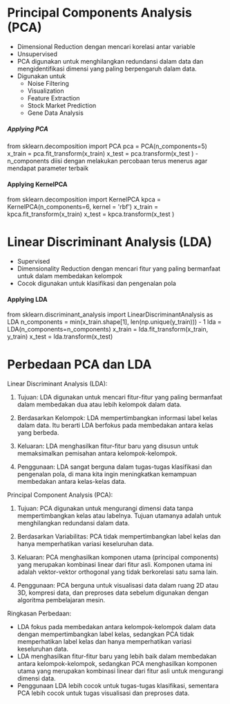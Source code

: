 # Principal Components Analysis (PCA)
- Dimensional Reduction dengan mencari korelasi antar variable
- Unsupervised
- PCA digunakan untuk menghilangkan redundansi dalam data dan mengidentifikasi dimensi yang paling berpengaruh dalam data.
- Digunakan untuk
	- Noise Filtering
	- Visualization
	- Feature Extraction
	- Stock Market Prediction
	- Gene Data Analysis
##### Applying PCA
from sklearn.decomposition import PCA
pca = PCA(n_components=5)
x_train = pca.fit_transform(x_train)
x_test = pca.transform(x_test )
	- n_components diisi dengan melakukan percobaan terus menerus agar mendapat parameter terbaik
	
#### Applying KernelPCA
from sklearn.decomposition import KernelPCA
kpca = KernelPCA(n_components=6, kernel = 'rbf')
x_train = kpca.fit_transform(x_train)
x_test = kpca.transform(x_test )
# Linear Discriminant Analysis (LDA)
- Supervised
- Dimensionality Reduction dengan mencari fitur yang paling bermanfaat untuk dalam membedakan kelompok
- Cocok digunakan untuk klasifikasi dan pengenalan pola

#### Applying LDA
from sklearn.discriminant_analysis import LinearDiscriminantAnalysis as LDA
n_components = min(x_train.shape[1], len(np.unique(y_train))) - 1
lda = LDA(n_components=n_components)
x_train = lda.fit_transform(x_train, y_train)
x_test = lda.transform(x_test)
# Perbedaan PCA dan LDA
Linear Discriminant Analysis (LDA):

1. Tujuan: LDA digunakan untuk mencari fitur-fitur yang paling bermanfaat dalam membedakan dua atau lebih kelompok dalam data.
    
2. Berdasarkan Kelompok: LDA mempertimbangkan informasi label kelas dalam data. Itu berarti LDA berfokus pada membedakan antara kelas yang berbeda.
    
3. Keluaran: LDA menghasilkan fitur-fitur baru yang disusun untuk memaksimalkan pemisahan antara kelompok-kelompok.
    
4. Penggunaan: LDA sangat berguna dalam tugas-tugas klasifikasi dan pengenalan pola, di mana kita ingin meningkatkan kemampuan membedakan antara kelas-kelas data.
    

Principal Component Analysis (PCA):

1. Tujuan: PCA digunakan untuk mengurangi dimensi data tanpa mempertimbangkan kelas atau labelnya. Tujuan utamanya adalah untuk menghilangkan redundansi dalam data.
    
2. Berdasarkan Variabilitas: PCA tidak mempertimbangkan label kelas dan hanya memperhatikan variasi keseluruhan data.
    
3. Keluaran: PCA menghasilkan komponen utama (principal components) yang merupakan kombinasi linear dari fitur asli. Komponen utama ini adalah vektor-vektor orthogonal yang tidak berkorelasi satu sama lain.
    
4. Penggunaan: PCA berguna untuk visualisasi data dalam ruang 2D atau 3D, kompresi data, dan preproses data sebelum digunakan dengan algoritma pembelajaran mesin.
    

Ringkasan Perbedaan:

- LDA fokus pada membedakan antara kelompok-kelompok dalam data dengan mempertimbangkan label kelas, sedangkan PCA tidak memperhatikan label kelas dan hanya memperhatikan variasi keseluruhan data.
- LDA menghasilkan fitur-fitur baru yang lebih baik dalam membedakan antara kelompok-kelompok, sedangkan PCA menghasilkan komponen utama yang merupakan kombinasi linear dari fitur asli untuk mengurangi dimensi data.
- Penggunaan LDA lebih cocok untuk tugas-tugas klasifikasi, sementara PCA lebih cocok untuk tugas visualisasi dan preproses data.
